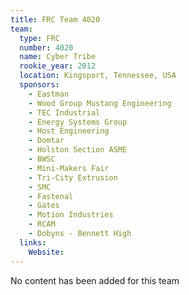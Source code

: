 ```yaml
---
title: FRC Team 4020
team:
  type: FRC
  number: 4020
  name: Cyber Tribe
  rookie_year: 2012
  location: Kingsport, Tennessee, USA
  sponsors:
    - Eastman
    - Wood Group Mustang Engineering
    - TEC Industrial
    - Energy Systems Group
    - Host Engineering
    - Domtar
    - Holston Section ASME
    - BWSC
    - Mini-Makers Fair
    - Tri-City Extrusion
    - SMC
    - Fastenal
    - Gates
    - Motion Industries
    - RCAM
    - Dobyns - Bennett High
  links:
    Website: 
---
```

No content has been added for this team